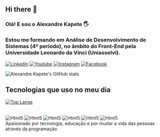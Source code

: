 ## Hi there 👋


### Olá! E sou o Alexandre Kapete 🖐️
### Estou me formando em Análise de Desenvolvimento de Sistemas (4º periodo), no âmbito do Front-End pela Universidade Leonardo da Vinci (Uniasselvi).

[![Linkedin](https://img.shields.io/badge/LinkedIn-0077B5?style=for-the-badge&logo=linkedin&logoColor=white)](https://www.linkedin.com/in/alexandre-kapete-ba12ba2ba/)
[![Youtube](https://img.shields.io/badge/YouTube-FF0000?style=for-the-badge&logo=youtube&logoColor=white)](https://www.youtube.com/channel/UC4velWQE9CmbMM_suDes3fg)
[![Instagram](https://img.shields.io/badge/Instagram-E4405F?style=for-the-badge&logo=instagram&logoColor=white)](https://www.instagram.com/alexandrekapete/)
[![Facebook](https://img.shields.io/badge/Facebook-1877F2?style=for-the-badge&logo=facebook&logoColor=white)](https://www.facebook.com/AlexandreManuelWalker?locale=pt_BR)

![Alexandre Kapete's GitHub stats](https://github-readme-stats.vercel.app/api?username=alexandrekapete&show_icons=true&theme=)

## Tecnologias que uso no meu dia 

[![Top Langs](https://github-readme-stats.vercel.app/api/top-langs/?username=alexandrekapete)](https://github.com/anuraghazra/github-readme-stats)

<div style="display: inline_block"><br/>
<img align="center" alt="Html5" src="https://img.shields.io/badge/HTML5-E34F26?style=for-the-badge&logo=html5&logoColor=white"/>
<img align="center" alt="Html5" src="https://img.shields.io/badge/CSS3-1572B6?style=for-the-badge&logo=css3&logoColor=white"/>
<img align="center" alt="Html5" src="https://img.shields.io/badge/JavaScript-323330?style=for-the-badge&logo=javascript&logoColor=F7DF1E"/>
<img align="center" alt="Html5" src="https://img.shields.io/badge/React-20232A?style=for-the-badge&logo=react&logoColor=61DAFB"/>
<img align="center" alt="Html5" src="https://img.shields.io/badge/Node.js-43853D?style=for-the-badge&logo=node.js&logoColor=white"/>
<img align="center" alt="Html5" src="https://img.shields.io/badge/Python-14354C?style=for-the-badge&logo=python&logoColor=white"/>
<br/></div>

<div> Apaixonado por tecnologia, educação e por mudar a vida das pessoas através da programação <br/></div>
